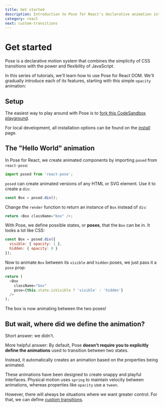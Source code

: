 ```yaml
---
title: Get started
description: Introduction to Pose for React's declarative animation interface
category: react
next: custom-transitions
---
```


# Get started

Pose is a declarative motion system that combines the simplicity of CSS transitions with the power and flexibility of JavaScript.

In this series of tutorials, we'll learn how to use Pose for React DOM. We'll gradually introduce each of its features, starting with this simple `opacity` animation:

<CodeSandbox id="w71ppx095" view="preview" />

<TOC />

## Setup

The easiest way to play around with Pose is to [fork this CodeSandbox playground](https://codesandbox.io/s/qz0zyqwnqq).

For local development, all installation options can be found on the [install](/pose/learn/install) page.

## The "Hello World" animation

In Pose for React, we create animated components by importing `posed` from `react-pose`:

```javascript
import posed from 'react-pose';
```

`posed` can create animated versions of any HTML or SVG element. Use it to create a `div`:

```javascript
const Box = posed.div();
```

Change the `render` function to return an instance of `Box` instead of `div`:

```javascript
return <Box className="box" />;
```

With Pose, we define possible states, or **poses**, that the `Box` can be in. It looks a lot like CSS:

```javascript
const Box = posed.div({
  visible: { opacity: 1 },
  hidden: { opacity: 0 }
});
```

Now to animate `Box` between its `visible` and `hidden` poses, we just pass it a `pose` prop:

```javascript
return (
  <Box
    className="box"
    pose={this.state.isVisible ? 'visible' : 'hidden'}
  />
);
```

The box is now animating between the two poses!

## But wait, where did we define the animation?

Short answer: we didn't.

More helpful answer: By default, Pose **doesn't require you to explicitly define the animations** used to transition between two states.

Instead, it automatically creates an animation based on the properties being animated.

These animations have been designed to create snappy and playful interfaces. Physical motion uses `spring` to maintain velocity between animations, whereas properties like `opacity` use a `tween`.

However, there will always be situations where we want greater control. For that, we can define [custom transitions](/pose/learn/custom-transitions).